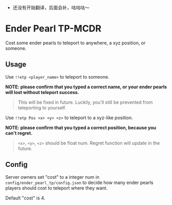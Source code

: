 - 还没有开始翻译，后面会补，咕咕咕～

# Ender Pearl TP-MCDR
Cost some ender pearls to teleport to anywhere, a xyz position, or someone.

## Usage
Use `!!etp <player_name>` to teleport to someone.

**NOTE: please confirm that you typed a correct name, or your ender pearls will lost without teleport success.**
> This will be fixed in future. Luckily, you'll still be prevented from teleporting to yourself.

Use `!!etp Pos <x> <y> <z>` to teleport to a xyz-like position.

**NOTE: please confirm that you typed a correct position, because you can't regret.**
> `<x>`, `<y>`, `<z>` should be float num. Regret function will update in the future.

## Config
Server owners set "cost" to a integer num in `config/ender_pearl_tp/config.json` to decide how many ender pearls players should cost to teleport where they want.

Default "cost" is 4.
